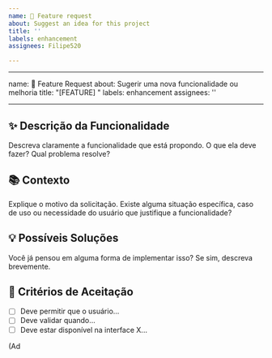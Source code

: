 ```yaml
---
name: 🚀 Feature request
about: Suggest an idea for this project
title: ''
labels: enhancement
assignees: Filipe520

---
```


---
name: 🚀 Feature Request
about: Sugerir uma nova funcionalidade ou melhoria
title: "[FEATURE] "
labels: enhancement
assignees: ''

---

## ✨ Descrição da Funcionalidade

Descreva claramente a funcionalidade que está propondo. O que ela deve fazer? Qual problema resolve?

## 📚 Contexto

Explique o motivo da solicitação. Existe alguma situação específica, caso de uso ou necessidade do usuário que justifique a funcionalidade?

## 💡 Possíveis Soluções

Você já pensou em alguma forma de implementar isso? Se sim, descreva brevemente.

## 📝 Critérios de Aceitação

- [ ] Deve permitir que o usuário...
- [ ] Deve validar quando...
- [ ] Deve estar disponível na interface X...

(Ad
